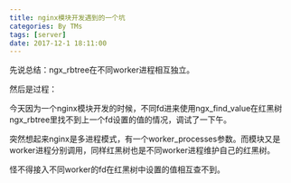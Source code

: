 ```yaml
---
title: nginx模块开发遇到的一个坑
categories: By TMs
tags: [server]
date: 2017-12-1 18:11:00
---
```


先说总结：ngx_rbtree在不同worker进程相互独立。

然后是过程：

今天因为一个nginx模块开发的时候，不同fd进来使用ngx_find_value在红黑树ngx_rbtree里找不到上一个fd设置的值的情况，调试了一下午。

突然想起来nginx是多进程模式，有一个worker_processes参数。而模块又是worker进程分别调用，同样红黑树也是不同worker进程维护自己的红黑树。

怪不得接入不同worker的fd在红黑树中设置的值相互查不到。